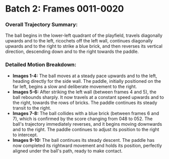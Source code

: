 # Batch 2: Frames 0011-0020

### Overall Trajectory Summary:
The ball begins in the lower-left quadrant of the playfield, travels diagonally upwards and to the left, ricochets off the left wall, continues diagonally upwards and to the right to strike a blue brick, and then reverses its vertical direction, descending down and to the right towards the paddle.

### Detailed Motion Breakdown:
*   **Images 1-4:** The ball moves at a steady pace upwards and to the left, heading directly for the side wall. The paddle, initially positioned on the far left, begins a slow and deliberate movement to the right.
*   **Images 5-6:** After striking the left wall (between frames 4 and 5), the ball rebounds sharply. It now travels at a constant speed upwards and to the right, towards the rows of bricks. The paddle continues its steady transit to the right.
*   **Images 7-8:** The ball collides with a blue brick (between frames 6 and 7), which is confirmed by the score changing from 048 to 052. The ball's trajectory immediately reverses, and it begins moving downwards and to the right. The paddle continues to adjust its position to the right to intercept.
*   **Images 9-10:** The ball continues its steady descent. The paddle has now completed its rightward movement and holds its position, perfectly aligned under the ball's path, ready to make contact.
